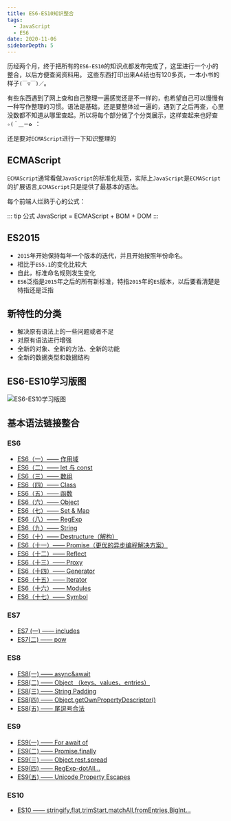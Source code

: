 ```yaml
---
title: ES6-ES10知识整合
tags:
  - JavaScript
  - ES6
date: 2020-11-06
sidebarDepth: 5
---
```

历经两个月，终于把所有的`ES6-ES10`的知识点都发布完成了，这里进行一个小的整合，以后方便查阅资料用。
这些东西打印出来A4纸也有120多页，一本小书的样子`(￣▽￣)／`。

有些东西遇到了网上查和自己整理一遍感觉还是不一样的，也希望自己可以慢慢有一种写作整理的习惯。语法是基础，还是要整体过一遍的，遇到了之后再查，心里没数都不知道从哪里查起。所以将每个部分做了个分类展示，这样查起来也好查`✧(＾＿－✿ `：

还是要对`ECMAScript`进行一下知识整理的
## ECMAScript
`ECMAScript`通常看做`JavaScript`的标准化规范，实际上`JavaScript`是`ECMAScript`的扩展语言,`ECMAScript`只是提供了最基本的语法。

每个前端人烂熟于心的公式：

::: tip 公式
JavaScript = ECMAScript + BOM + DOM
:::

## ES2015
-   `2015`年开始保持每年一个版本的迭代，并且开始按照年份命名。
-   相比于`ES5.1`的变化比较大
-   自此，标准命名规则发生变化
-   `ES6`泛指是`2015`年之后的所有新标准，特指`2015`年的`ES`版本，以后要看清楚是特指还是泛指

## 新特性的分类

-   解决原有语法上的一些问题或者不足
-   对原有语法进行增强
-   全新的对象、全新的方法、全新的功能
-   全新的数据类型和数据结构

## ES6-ES10学习版图
![ES6-ES10学习版图](/assets/img/es6.png)

## 基本语法链接整合
### ES6
- [ES6（一）—— 作用域](./ES6/01ES6)
- [ES6（二）—— let 与 const](./ES6/02ES6(let))
- [ES6（三）—— 数组](./ES6/03ES6(array))
- [ES6（四）—— Class](./ES6/04ES6(class))
- [ES6（五）—— 函数](./ES6/05ES6(function))
- [ES6（六）—— Object](./ES6/06ES6(object))
- [ES6（七）—— Set & Map](./ES6/07ES6(setmap))
- [ES6（八）—— RegExp](./ES6/08ES6(regexp))
- [ES6（九）—— String](./ES6/09ES6(string))
- [ES6（十）—— Destructure（解构）](./ES6/10ES6(destructure))
- [ES6（十一）—— Promise（更优的异步编程解决方案）](./ES6/11ES6(promise))
- [ES6（十二）—— Reflect](./ES6/12ES6(reflect))
- [ES6（十三）—— Proxy](./ES6/13ES6(proxy))
- [ES6（十四）—— Generator](./ES6/14ES6(generator))
- [ES6（十五）—— Iterator](./ES6/15ES6(iterator))
- [ES6（十六）—— Modules](./ES6/16ES6(modules))
- [ES6（十七）—— Symbol](./ES6/17ES6(symbol))
### ES7
- [ES7 (一) —— includes](./ES7/01ES7includes)
- [ES7(二) —— pow](./ES7/02ES7pow)
### ES8
- [ES8(一) —— async&await](./ES8/01ES8async)
- [ES8(二) —— Object （keys、values、entries）](./ES8/02ES8object)
- [ES8(三) —— String Padding](./ES8/03ES8string)
- [ES8(四) —— Object.getOwnPropertyDescriptor()](./ES8/04ES8object)
- [ES8(五) —— 尾逗号合法](./ES8/05ES8)
### ES9
- [ES9(一) —— For await of](./ES9/01ES9forawaitof)
- [ES9(二) —— Promise.finally](./ES9/02ES9finally)
- [ES9(三) —— Object.rest.spread](./ES9/03ES9rest)
- [ES9(四) —— RegExp-dotAll...](./ES9/04ES9regexp)
- [ES9(五) —— Unicode Property Escapes](./ES9/05ES9unicode)
### ES10
- [ES10 —— stringify,flat,trimStart,matchAll,fromEntries,BigInt...](./ES10/01ES10)
